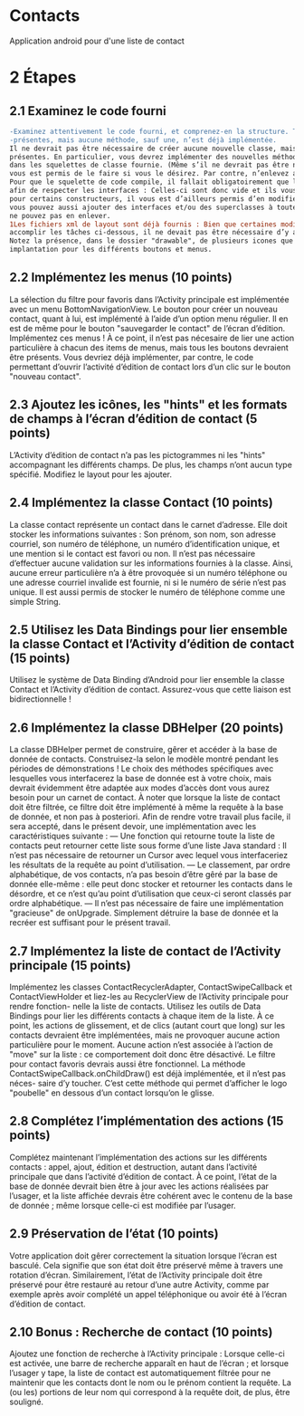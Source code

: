 # Contacts
Application android pour d'une liste de contact


# 2 Étapes

## 2.1 Examinez le code fourni
```diff
-Examinez attentivement le code fourni, et comprenez-en la structure. Toutes les classes nécessaires sont déjà
-présentes, mais aucune méthode, sauf une, n’est déjà implémentée.
Il ne devrait pas être nécessaire de créer aucune nouvelle classe, mais vous devrez modifier celles déjà
présentes. En particulier, vous devrez implémenter des nouvelles méthodes qui ne sont pas déjà présentes
dans les squelettes de classe fournie. (Même s’il ne devrait pas être nécessaire de créer de nouvelles classes, il
vous est permis de le faire si vous le désirez. Par contre, n’enlevez aucune classe parmi celles déjà fournies.)
Pour que le squelette de code compile, il fallait obligatoirement que le code contienne certaines méthodes
afin de respecter les interfaces : Celles-ci sont donc vide et ils vous faudra les modifier. Il en est de même
pour certains constructeurs, il vous est d’ailleurs permis d’en modifier la signature si vous le voulez. Enfin,
vous pouvez aussi ajouter des interfaces et/ou des superclasses à toute les classe avec le squelette, mais vous
ne pouvez pas en enlever.
1Les fichiers xml de layout sont déjà fournis : Bien que certaines modifications devront y être apportées pour
accomplir les tâches ci-dessous, il ne devait pas être nécessaire d’y apporter des modifications substantielles.
Notez la présence, dans le dossier "drawable", de plusieurs icones que vous pourrez utiliser dans votre
implantation pour les différents boutons et menus.
```

## 2.2 Implémentez les menus (10 points)

La sélection du filtre pour favoris dans l’Activity principale est implémentée avec un menu BottomNavigationView.
Le bouton pour créer un nouveau contact, quant à lui, est implémenté à l’aide d’un option menu régulier. Il en
est de même pour le bouton "sauvegarder le contact" de l’écran d’édition. Implémentez ces menus !
À ce point, il n’est pas nécesaire de lier une action particulière à chacun des items de menus, mais tous
les boutons devraient être présents. Vous devriez déjà implémenter, par contre, le code permettant d’ouvrir
l’activité d’édition de contact lors d’un clic sur le bouton "nouveau contact".

## 2.3 Ajoutez les icônes, les "hints" et les formats de champs à l’écran d’édition de contact (5 points)
L’Activity d’édition de contact n’a pas les pictogrammes ni les "hints" accompagnant les différents champs.
De plus, les champs n’ont aucun type spécifié. Modifiez le layout pour les ajouter.

## 2.4 Implémentez la classe Contact (10 points)

La classe contact représente un contact dans le carnet d’adresse.
Elle doit stocker les informations suivantes : Son prénom, son nom, son adresse courriel, son numéro de
téléphone, un numéro d’identification unique, et une mention si le contact est favori ou non.
Il n’est pas nécessaire d’effectuer aucune validation sur les informations fournies à la classe. Ainsi, aucune
erreur particulière n’a à être provoquée si un numéro téléphone ou une adresse courriel invalide est fournie,
ni si le numéro de série n’est pas unique. Il est aussi permis de stocker le numéro de téléphone comme une
simple String.

## 2.5 Utilisez les Data Bindings pour lier ensemble la classe Contact et l’Activity d’édition de contact (15 points)
Utilisez le système de Data Binding d’Android pour lier ensemble la classe Contact et l’Activity d’édition
de contact.
Assurez-vous que cette liaison est bidirectionnelle !

## 2.6 Implémentez la classe DBHelper (20 points)

La classe DBHelper permet de construire, gêrer et accéder à la base de donnée de contacts. Construisez-la
selon le modèle montré pendant les périodes de démonstrations !
Le choix des méthodes spécifiques avec lesquelles vous interfacerez la base de donnée est à votre choix, mais
devrait évidemment être adaptée aux modes d’accès dont vous aurez besoin pour un carnet de contact.
À noter que lorsque la liste de contact doit être filtrée, ce filtre doit être implémenté à même la requête à la
base de donnée, et non pas à posteriori.
Afin de rendre votre travail plus facile, il sera accepté, dans le présent devoir, une implémentation avec les
caractéristiques suivante :
— Une fonction qui retourne toute la liste de contacts peut retourner cette liste sous forme d’une liste
Java standard : Il n’est pas nécessaire de retourner un Cursor avec lequel vous interfaceriez les
résultats de la requête au point d’utilisation.
— Le classement, par ordre alphabétique, de vos contacts, n’a pas besoin d’être gêré par la base de
donnée elle-même : elle peut donc stocker et retourner les contacts dans le désordre, et ce n’est qu’au
point d’utilisation que ceux-ci seront classés par ordre alphabétique.
— Il n’est pas nécessaire de faire une implémentation "gracieuse" de onUpgrade. Simplement détruire
la base de donnée et la recréer est suffisant pour le présent travail.

## 2.7 Implémentez la liste de contact de l’Activity principale (15 points) 
Implémentez les classes ContactRecyclerAdapter, ContactSwipeCallback et
ContactViewHolder et liez-les au RecyclerView de l’Activity principale pour rendre fonction-
nelle la liste de contacts.
Utilisez les outils de Data Bindings pour lier les différents contacts à chaque item de la liste.
À ce point, les actions de glissement, et de clics (autant court que long) sur les contacts devraient être
implémentées, mais ne provoquer aucune action particulière pour le moment. Aucune action n’est associée à
l’action de "move" sur la liste : ce comportement doit donc être désactivé.
Le filtre pour contact favoris devrais aussi être fonctionnel.
La méthode ContactSwipeCallback.onChildDraw() est déjà implémentée, et il n’est pas néces-
saire d’y toucher. C’est cette méthode qui permet d’afficher le logo "poubelle" en dessous d’un contact
lorsqu’on le glisse.

## 2.8 Complétez l’implémentation des actions (15 points)
Complétez maintenant l’implémentation des actions sur les différents contacts : appel, ajout, édition et
destruction, autant dans l’activité principale que dans l’activité d’édition de contact.
À ce point, l’état de la base de donnée devrait bien être à jour avec les actions réalisées par l’usager, et la liste
affichée devrais être cohérent avec le contenu de la base de donnée ; même lorsque celle-ci est modifiée par
l’usager.

## 2.9 Préservation de l’état (10 points)
Votre application doit gêrer correctement la situation lorsque l’écran est basculé. Cela signifie que son état
doit être préservé même à travers une rotation d’écran.
Similairement, l’état de l’Activity principale doit être préservé pour être restauré au retour d’une autre
Activity, comme par exemple après avoir complété un appel téléphonique ou avoir été à l’écran d’édition de
contact.

## 2.10 Bonus : Recherche de contact (10 points)
Ajoutez une fonction de recherche à l’Activity principale : Lorsque celle-ci est activée, une barre de recherche
apparaît en haut de l’écran ; et lorsque l’usager y tape, la liste de contact est automatiquement filtrée pour ne
maintenir que les contacts dont le nom ou le prénom contient la requête.
La (ou les) portions de leur nom qui correspond à la requête doit, de plus, être souligné.
